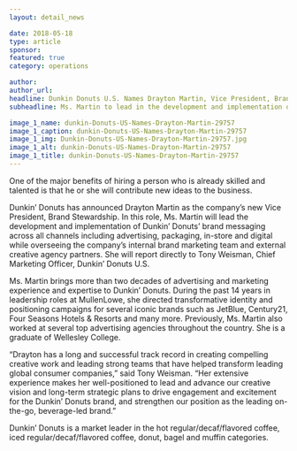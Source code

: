 ```yaml
---
layout: detail_news

date: 2018-05-18
type: article
sponsor:
featured: true
category: operations        

author:  
author_url: 
headline: Dunkin Donuts U.S. Names Drayton Martin, Vice President, Brand Stewardship
subheadline: Ms. Martin to lead in the development and implementation of brand messaging across all channels 

image_1_name: dunkin-Donuts-US-Names-Drayton-Martin-29757
image_1_caption: dunkin-Donuts-US-Names-Drayton-Martin-29757
image_1_img: Dunkin-Donuts-US-Names-Drayton-Martin-29757.jpg
image_1_alt: dunkin-Donuts-US-Names-Drayton-Martin-29757
image_1_title: dunkin-Donuts-US-Names-Drayton-Martin-29757
---
```

	
One of the major benefits of hiring a person who is already skilled and talented is that he or she will contribute new ideas to the business.

<!--more-->Dunkin&rsquo; Donuts has announced Drayton Martin as the company&rsquo;s new Vice President, Brand Stewardship.&nbsp;In this role, Ms. Martin will lead the development and implementation of Dunkin&rsquo; Donuts&rsquo; brand messaging across all channels including advertising, packaging, in-store and digital while overseeing the company&rsquo;s internal brand marketing team and external creative agency partners. She will report directly to&nbsp;Tony Weisman, Chief Marketing Officer, Dunkin&rsquo; Donuts U.S.

Ms. Martin brings more than two decades of advertising and marketing experience and expertise to Dunkin&rsquo; Donuts. During the past 14 years in leadership roles at MullenLowe, she directed transformative identity and positioning campaigns for several iconic brands such as JetBlue, Century21, Four Seasons Hotels &amp; Resorts and many more. Previously, Ms. Martin also worked at several top advertising agencies throughout the country. She is a graduate of Wellesley College.

&ldquo;Drayton has a long and successful track record in creating compelling creative work and leading strong teams that have helped transform leading global consumer companies,&rdquo; said Tony Weisman. &ldquo;Her extensive experience makes her well-positioned to lead and advance our&nbsp;creative vision and long-term strategic plans to drive engagement and excitement for the Dunkin&rsquo; Donuts brand, and strengthen our position as the leading on-the-go, beverage-led brand.&rdquo;

Dunkin&rsquo; Donuts is a market leader in the hot regular/decaf/flavored coffee, iced regular/decaf/flavored coffee, donut, bagel and muffin categories.&nbsp;